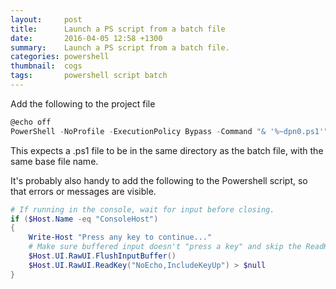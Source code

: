 ```yaml
---
layout:     post
title:      Launch a PS script from a batch file
date:       2016-04-05 12:58 +1300
summary:    Launch a PS script from a batch file.
categories: powershell
thumbnail:  cogs
tags:       powershell script batch
---
```


Add the following to the project file

```powershell
@echo off
PowerShell -NoProfile -ExecutionPolicy Bypass -Command "& '%~dpn0.ps1'"
```

This expects a .ps1 file to be in the same directory as the batch file, with the same base file name.

It's probably also handy to add the following to the Powershell script, so that errors or messages are visible.

```powershell
# If running in the console, wait for input before closing.
if ($Host.Name -eq "ConsoleHost")
{ 
    Write-Host "Press any key to continue..."
    # Make sure buffered input doesn't "press a key" and skip the ReadKey().
    $Host.UI.RawUI.FlushInputBuffer()
    $Host.UI.RawUI.ReadKey("NoEcho,IncludeKeyUp") > $null
}
```
